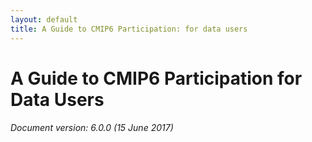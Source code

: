 ```yaml
---
layout: default
title: A Guide to CMIP6 Participation: for data users
---
```


# A Guide to CMIP6 Participation for Data Users


###### Document version: 6.0.0 (15 June 2017)